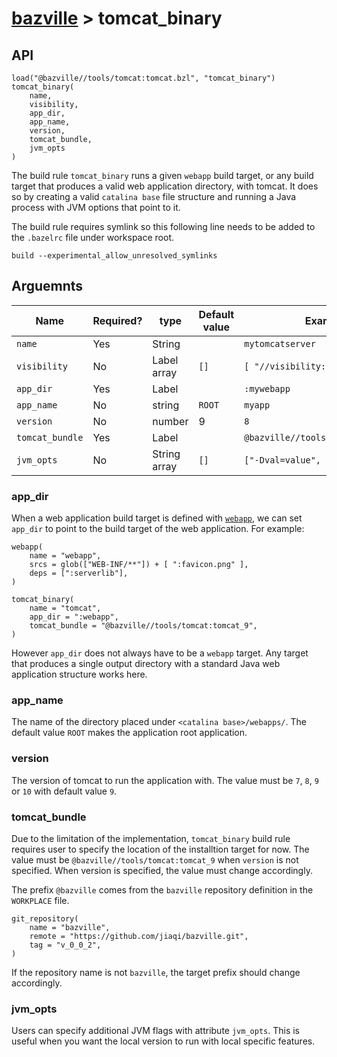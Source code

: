 # [bazville](../README.md) > tomcat_binary

## API

```
load("@bazville//tools/tomcat:tomcat.bzl", "tomcat_binary")
tomcat_binary(
    name,
    visibility,
    app_dir,
    app_name,
    version,
    tomcat_bundle,
    jvm_opts
)
```

The build rule `tomcat_binary` runs a given `webapp` build target, or any build
target that produces a valid web application directory, with tomcat. It does so
by creating a valid `catalina base` file structure and running a Java process
with JVM options that point to it.

The build rule requires symlink so this following line needs to be added to the
`.bazelrc` file under workspace root.

```
build --experimental_allow_unresolved_symlinks
```

## Arguemnts

| Name | Required? | type | Default value | Example |
| ---- | --------- | ---- | ------------- | -------- |
| `name` | Yes | String | | `mytomcatserver` |
| `visibility` | No | Label array | `[]` | `[ "//visibility:public" ]` |
| `app_dir` | Yes | Label | | `:mywebapp` |
| `app_name` | No | string | `ROOT` | `myapp` |
| `version` | No | number | 9 | `8` |
| `tomcat_bundle` | Yes | Label | | `@bazville//tools/tomcat:tomcat_8` |
| `jvm_opts` | No | String array | `[]` | `["-Dval=value", "-ea"]` |

### app_dir

When a web application build target is defined with [`webapp`](./webapp.md),
we can set `app_dir` to point to the build target of the web application.
For example:

```
webapp(
    name = "webapp",
    srcs = glob(["WEB-INF/**"]) + [ ":favicon.png" ],
    deps = [":serverlib"],
)

tomcat_binary(
    name = "tomcat",
    app_dir = ":webapp",
    tomcat_bundle = "@bazville//tools/tomcat:tomcat_9",
)
```

However `app_dir` does not always have to be a `webapp` target. Any target
that produces a single output directory with a standard Java web application
structure works here.

### app_name

The name of the directory placed under `<catalina base>/webapps/`. The default
value `ROOT` makes the application root application.

### version

The version of tomcat to run the application with. The value must be `7`, `8`,
`9` or `10` with default value `9`.

### tomcat_bundle

Due to the limitation of the implementation, `tomcat_binary` build rule
requires user to specify the location of the installtion target for now.
The value must be `@bazville//tools/tomcat:tomcat_9` when `version` is not
specified. When version is specified, the value must change accordingly.

The prefix `@bazville` comes from the `bazville` repository definition in the
`WORKPLACE` file.

```
git_repository(
    name = "bazville",
    remote = "https://github.com/jiaqi/bazville.git",
    tag = "v_0_0_2",
)
```

If the repository name is not `bazville`, the target prefix should change
accordingly.

### jvm_opts

Users can specify additional JVM flags with attribute `jvm_opts`. This is
useful when you want the local version to run with local specific features.